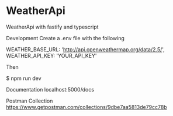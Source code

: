 # WeatherApi

WeatherApi with fastify and typescript

Development
Create a .env file with the following

WEATHER_BASE_URL: 'http://api.openweathermap.org/data/2.5/',
WEATHER_API_KEY: 'YOUR_API_KEY'

Then

$ npm run dev

Documentation
localhost:5000/docs

Postman Collection
https://www.getpostman.com/collections/9dbe7aa5813de79cc78b
